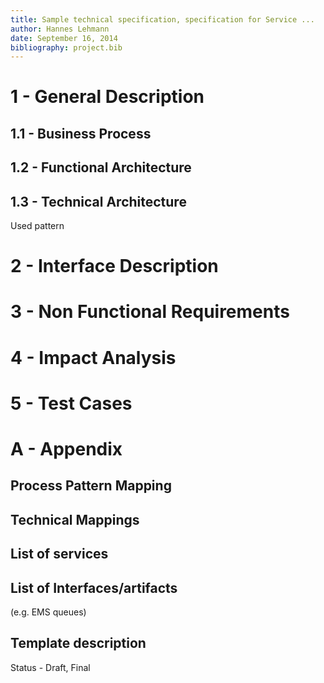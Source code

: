 ```yaml
---
title: Sample technical specification, specification for Service ...
author: Hannes Lehmann
date: September 16, 2014
bibliography: project.bib
---
```




# 1 - General Description

## 1.1 - Business Process

## 1.2 - Functional Architecture

## 1.3 - Technical Architecture
Used pattern

# 2 - Interface Description

# 3 - Non Functional Requirements

# 4 - Impact Analysis

# 5 - Test Cases

# A - Appendix
## Process Pattern Mapping
## Technical Mappings
## List of services
## List of Interfaces/artifacts
(e.g. EMS queues)

## Template description
Status - Draft, Final
